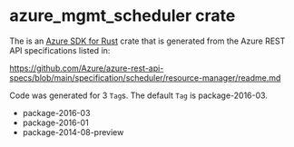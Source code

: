 # azure_mgmt_scheduler crate

The is an [Azure SDK for Rust](https://github.com/Azure/azure-sdk-for-rust) crate that is generated from the Azure REST API specifications listed in:

https://github.com/Azure/azure-rest-api-specs/blob/main/specification/scheduler/resource-manager/readme.md

Code was generated for 3 `Tag`s. The default `Tag` is package-2016-03.


- package-2016-03
- package-2016-01
- package-2014-08-preview